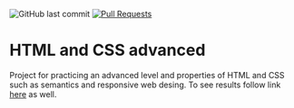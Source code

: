![GitHub last commit](https://img.shields.io/github/last-commit/Nazar-Pichak/ArtistFinder) [![Pull Requests](https://img.shields.io/github/issues-pr/Nazar-Pichak/ArtistFinder)](https://github.com/Nazar-Pichak/ArtistFinder/pulls)


# HTML and CSS advanced

Project for practicing an advanced level and properties of HTML and CSS such as semantics and responsive web desing.
To see results follow link [here](https://nazar-pichak.github.io/ArtistFinder/) as well.


